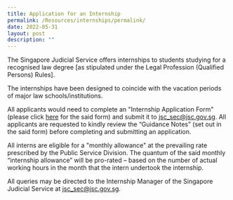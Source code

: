 ```yaml
---
title: Application for an Internship
permalink: /Resources/internships/permalink/
date: 2022-05-31
layout: post
description: ""
---
```

The Singapore Judicial Service offers internships to students studying for a recognised law degree [as stipulated under the Legal Profession (Qualified Persons) Rules].

The internships have been designed to coincide with the vacation periods of major law schools/institutions.

All applicants would need to complete an "Internship Application Form" (please click [here](https://go.gov.sg/judicialinternshipapplicationform) for the said form) and submit it to [jsc_sec@jsc.gov.sg](mailto:jsc_sec@jsc.gov.sg).  All applicants are requested to kindly review the “Guidance Notes” (set out in the said form) before completing and submitting an application.  

All interns are eligible for a "monthly allowance" at the prevailing rate prescribed by the Public Service Division. The quantum of the said monthly “internship allowance” will be pro-rated – based on the number of actual working hours in the month that the intern undertook the internship. 

All queries may be directed to the Internship Manager of the Singapore Judicial Service at [jsc_sec@jsc.gov.sg](mailto:jsc_sec@jsc.gov.sg).